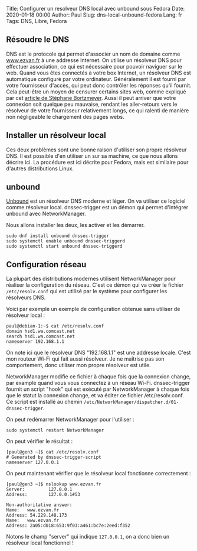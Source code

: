 Title: Configurer un resolveur DNS local avec unbound sous Fedora
Date: 2020-01-18 00:00
Author: Paul
Slug: dns-local-unbound-fedora
Lang: fr
Tags: DNS, Libre, Fedora

## Résoudre le DNS

DNS est le protocole qui permet d'associer un nom de domaine comme www.ezvan.fr à une addresse Internet. On utilise un résolveur DNS pour effectuer association, ce qui est nécessaire pour pouvoir naviguer sur le web. Quand vous êtes connectés à votre box Internet, un résolveur DNS est automatique configuré par votre ordinateur.
Généralement il est fourni par votre fournisseur d'accès, qui peut donc contrôler les réponses qu'il fournit. Cela peut-être un moyen de censurer certains sites web, comme expliqué par cet [article de Stéphane Bortzmeyer](https://www.bortzmeyer.org/son-propre-resolveur-dns.html).
Aussi il peut arriver que votre connexion soit quelque peu mauvaise, rendant les aller-retours vers le résolveur de votre fournisseur relativement longs, ce qui ralenti de manière non négligeable le chargement des pages webs.

## Installer un résolveur local

Ces deux problèmes sont une bonne raison d'utiliser son propre résolveur DNS. Il est possible d'en utiliser un sur sa machine, ce que nous allons décrire ici. La procédure est ici décrite pour Fedora, mais est similaire pour d'autres distributions Linux.

## unbound

[Unbound](https://nlnetlabs.nl/projects/unbound/about/) est un résolveur DNS moderne et léger. On va utiliser ce logiciel comme résolveur local.
dnssec-trigger est un démon qui permet d'intégrer unbound avec NetworkManager.

Nous allons installer les deux, les activer et les démarrer.

```
sudo dnf install unbound dnssec-trigger
sudo systemctl enable unbound dnssec-triggerd
sudo systemctl start unbound dnssec-triggerd
```

## Configuration réseau

La plupart des distributions modernes utilisent NetworkManager pour réaliser la configuration du réseau. C'est ce démon qui va créer le fichier `/etc/resolv.conf` qui est utilisé par le système pour configurer les résolveurs DNS.

Voici par exemple un exemple de configuration obtenue sans utiliser de résolveur local :

```
paul@debian-1:~$ cat /etc/resolv.conf
domain hsd1.wa.comcast.net
search hsd1.wa.comcast.net
nameserver 192.168.1.1
```

On note ici que le résolveur DNS "192.168.1.1" est une addresse locale. C'est mon routeur Wi-Fi qui fait aussi résolveur. Je ne maîtrise pas son comportement, donc utiliser mon propre résolveur est utile.

NetworkManager modifie ce fichier à chaque fois que la connexion change, par example quand vous vous connectez à un réseau Wi-Fi. dnssec-trigger fournit un script "hook" qui est exécuté par NetworkManager à chaque fois que le statut la connexion change, et va éditer ce fichier /etc/resolv.conf. Ce script est installé au chemin `/etc/NetworkManager/dispatcher.d/01-dnssec-trigger`.

On peut redémarrer NetworkManager pour l'utiliser :

```
sudo systemctl restart NetworkManager
```

On peut vérifier le résultat :

```
[paul@gen3 ~]$ cat /etc/resolv.conf
# Generated by dnssec-trigger-script
nameserver 127.0.0.1
```

On peut maintenant vérifier que le résolveur local fonctionne correctement :

```
[paul@gen3 ~]$ nslookup www.ezvan.fr
Server:         127.0.0.1
Address:        127.0.0.1#53

Non-authoritative answer:
Name:   www.ezvan.fr
Address: 54.229.148.173
Name:   www.ezvan.fr
Address: 2a05:d018:653:9f03:a461:bc7e:2eed:f352
```

Notons le champ "server" qui indique `127.0.0.1`, on a donc bien un résolveur local fonctionnel !